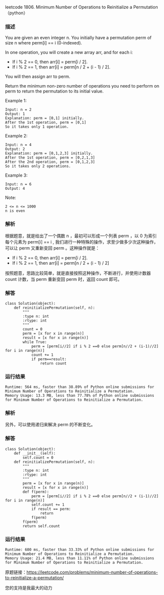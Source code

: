 leetcode  1806. Minimum Number of Operations to Reinitialize a Permutation（python）

### 描述


You are given an even integer n​​​​​​. You initially have a permutation perm of size n​​ where perm[i] == i​ (0-indexed)​​​​.

In one operation, you will create a new array arr, and for each i:

* If i % 2 == 0, then arr[i] = perm[i / 2].
* If i % 2 == 1, then arr[i] = perm[n / 2 + (i - 1) / 2].

You will then assign arr​​​​ to perm.

Return the minimum non-zero number of operations you need to perform on perm to return the permutation to its initial value.




Example 1:

	Input: n = 2
	Output: 1
	Explanation: perm = [0,1] initially.
	After the 1st operation, perm = [0,1]
	So it takes only 1 operation.

	
Example 2:


	Input: n = 4
	Output: 2
	Explanation: perm = [0,1,2,3] initially.
	After the 1st operation, perm = [0,2,1,3]
	After the 2nd operation, perm = [0,1,2,3]
	So it takes only 2 operations.

Example 3:

	Input: n = 6
	Output: 4





Note:

	2 <= n <= 1000
	n​​​​​​ is even


### 解析


根据题意，就是给出了一个偶数 n ，最初可以形成一个列表 perm  ，以 0 为索引每个元素为 perm[i] == i​  , 我们进行一种特殊的操作，求至少做多少次这种操作，可以让 perm 又重新变回 perm 。这种操作就是：


* If i % 2 == 0, then arr[i] = perm[i / 2].
* If i % 2 == 1, then arr[i] = perm[n / 2 + (i - 1) / 2]

按照题意，思路比较简单，就是直接按照这种操作，不断进行，并使用计数器 count 计数，当 perm 重新变回 perm 时，返回 count 即可。

### 解答
				
	class Solution(object):
	    def reinitializePermutation(self, n):
	        """
	        :type n: int
	        :rtype: int
	        """
	        count = 0
	        perm = [x for x in range(n)]
	        result = [x for x in range(n)]
	        while True:
	            perm = [perm[i//2] if i % 2 ==0 else perm[n//2 + (i-1)//2] for i in range(n)]
	            count += 1
	            if perm==result:
	                return count
            	      
			
### 运行结果


	Runtime: 564 ms, faster than 38.89% of Python online submissions for Minimum Number of Operations to Reinitialize a Permutation.
	Memory Usage: 13.3 MB, less than 77.78% of Python online submissions for Minimum Number of Operations to Reinitialize a Permutation.
	
	
### 解析

另外，可以使用递归来解决 perm 的不断变化。


### 解答

	class Solution(object):
	    def __init__(self):
	        self.count = 0
	    def reinitializePermutation(self, n):
	        """
	        :type n: int
	        :rtype: int
	        """
	        perm = [x for x in range(n)]
	        result = [x for x in range(n)]
	        def f(perm):
	            perm = [perm[i//2] if i % 2 ==0 else perm[n//2 + (i-1)//2] for i in range(n)]
	            self.count += 1
	            if result == perm:
	                return
	            f(perm)
	        f(perm)
	        return self.count

### 运行结果

	Runtime: 600 ms, faster than 33.33% of Python online submissions for Minimum Number of Operations to Reinitialize a Permutation.
	Memory Usage: 21.4 MB, less than 11.11% of Python online submissions for Minimum Number of Operations to Reinitialize a Permutation.

原题链接：https://leetcode.com/problems/minimum-number-of-operations-to-reinitialize-a-permutation/



您的支持是我最大的动力
